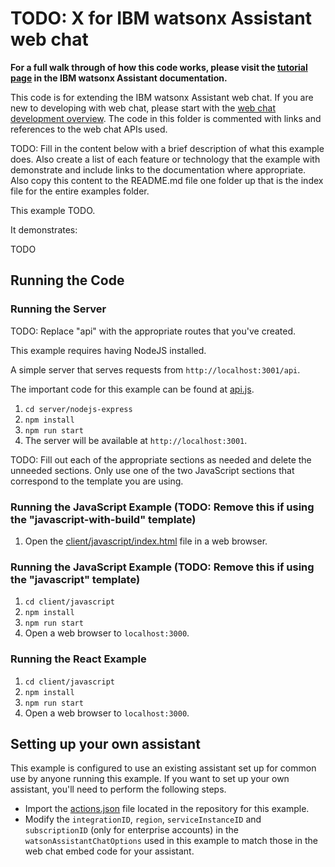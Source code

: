 # TODO: X for IBM watsonx Assistant web chat

**For a full walk through of how this code works, please visit the [tutorial page](https://cloud.ibm.com/docs/watson-assistant?topic=TODO) in the IBM watsonx Assistant documentation.**

This code is for extending the IBM watsonx Assistant web chat. If you are new to developing with web chat, please start with the [web chat development overview](https://cloud.ibm.com/docs/watson-assistant?topic=watson-assistant-web-chat-develop). The code in this folder is commented with links and references to the web chat APIs used.

TODO: Fill in the content below with a brief description of what this example does. Also create a list of each feature or technology that the example with demonstrate and include links to the documentation where appropriate. Also copy this content to the README.md file one folder up that is the index file for the entire examples folder.

This example TODO.

It demonstrates:

TODO

## Running the Code

### Running the Server

TODO: Replace "api" with the appropriate routes that you've created.

This example requires having NodeJS installed.

A simple server that serves requests from `http://localhost:3001/api`.

The important code for this example can be found at [api.js](server/nodejs-express/routes/api.js).

1. `cd server/nodejs-express`
2. `npm install`
3. `npm run start`
4. The server will be available at `http://localhost:3001`.

TODO: Fill out each of the appropriate sections as needed and delete the unneeded sections. Only use one of the two JavaScript sections that correspond to the template you are using.

### Running the JavaScript Example (TODO: Remove this if using the "javascript-with-build" template)

1. Open the [client/javascript/index.html](client/javascript/index.html) file in a web browser.

### Running the JavaScript Example (TODO: Remove this if using the "javascript" template)

1. `cd client/javascript`
2. `npm install`
3. `npm run start`
4. Open a web browser to `localhost:3000`.

### Running the React Example

1. `cd client/javascript`
2. `npm install`
3. `npm run start`
4. Open a web browser to `localhost:3000`.

## Setting up your own assistant

This example is configured to use an existing assistant set up for common use by anyone running this example. If you want to set up your own assistant, you'll need to perform the following steps.

- Import the [actions.json](actions.json) file located in the repository for this example.
- Modify the `integrationID`, `region`, `serviceInstanceID` and `subscriptionID` (only for enterprise accounts) in the `watsonAssistantChatOptions` used in this example to match those in the web chat embed code for your assistant.